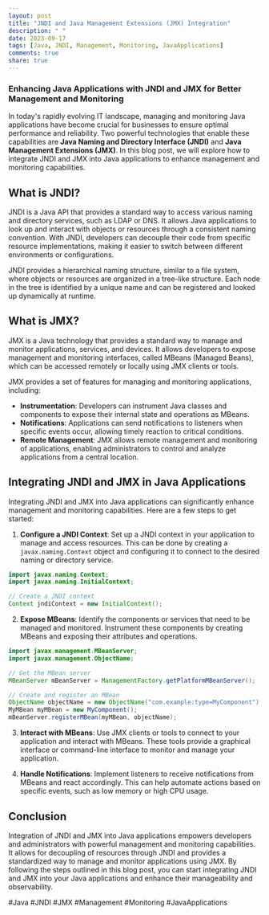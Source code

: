 ```yaml
---
layout: post
title: "JNDI and Java Management Extensions (JMX) Integration"
description: " "
date: 2023-09-17
tags: [Java, JNDI, Management, Monitoring, JavaApplications]
comments: true
share: true
---
```

### Enhancing Java Applications with JNDI and JMX for Better Management and Monitoring

In today's rapidly evolving IT landscape, managing and monitoring Java applications have become crucial for businesses to ensure optimal performance and reliability. Two powerful technologies that enable these capabilities are **Java Naming and Directory Interface (JNDI)** and **Java Management Extensions (JMX)**. In this blog post, we will explore how to integrate JNDI and JMX into Java applications to enhance management and monitoring capabilities.

## What is JNDI?

JNDI is a Java API that provides a standard way to access various naming and directory services, such as LDAP or DNS. It allows Java applications to look up and interact with objects or resources through a consistent naming convention. With JNDI, developers can decouple their code from specific resource implementations, making it easier to switch between different environments or configurations.

JNDI provides a hierarchical naming structure, similar to a file system, where objects or resources are organized in a tree-like structure. Each node in the tree is identified by a unique name and can be registered and looked up dynamically at runtime.

## What is JMX?

JMX is a Java technology that provides a standard way to manage and monitor applications, services, and devices. It allows developers to expose management and monitoring interfaces, called MBeans (Managed Beans), which can be accessed remotely or locally using JMX clients or tools.

JMX provides a set of features for managing and monitoring applications, including:
- **Instrumentation**: Developers can instrument Java classes and components to expose their internal state and operations as MBeans.
- **Notifications**: Applications can send notifications to listeners when specific events occur, allowing timely reaction to critical conditions.
- **Remote Management**: JMX allows remote management and monitoring of applications, enabling administrators to control and analyze applications from a central location.

## Integrating JNDI and JMX in Java Applications

Integrating JNDI and JMX into Java applications can significantly enhance management and monitoring capabilities. Here are a few steps to get started:

1. **Configure a JNDI Context**: Set up a JNDI context in your application to manage and access resources. This can be done by creating a `javax.naming.Context` object and configuring it to connect to the desired naming or directory service.

```java
import javax.naming.Context;
import javax.naming.InitialContext;

// Create a JNDI context
Context jndiContext = new InitialContext();
```
2. **Expose MBeans**: Identify the components or services that need to be managed and monitored. Instrument these components by creating MBeans and exposing their attributes and operations.

```java
import javax.management.MBeanServer;
import javax.management.ObjectName;

// Get the MBean server
MBeanServer mBeanServer = ManagementFactory.getPlatformMBeanServer();

// Create and register an MBean
ObjectName objectName = new ObjectName("com.example:type=MyComponent");
MyMBean myMBean = new MyComponent();
mBeanServer.registerMBean(myMBean, objectName);
```

3. **Interact with MBeans**: Use JMX clients or tools to connect to your application and interact with MBeans. These tools provide a graphical interface or command-line interface to monitor and manage your application.

4. **Handle Notifications**: Implement listeners to receive notifications from MBeans and react accordingly. This can help automate actions based on specific events, such as low memory or high CPU usage.

## Conclusion

Integration of JNDI and JMX into Java applications empowers developers and administrators with powerful management and monitoring capabilities. It allows for decoupling of resources through JNDI and provides a standardized way to manage and monitor applications using JMX. By following the steps outlined in this blog post, you can start integrating JNDI and JMX into your Java applications and enhance their manageability and observability.

#Java #JNDI #JMX #Management #Monitoring #JavaApplications